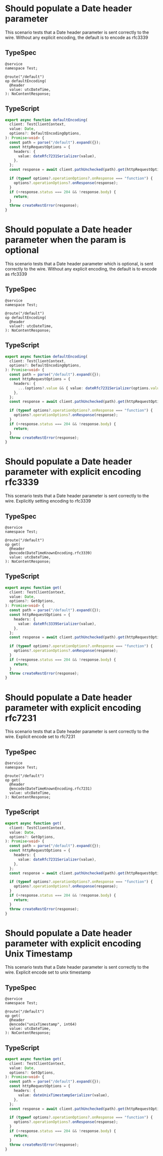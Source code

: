 # Should populate a Date header parameter

This scenario tests that a Date header parameter is sent correctly to the wire. Without any explicit encoding, the default is to encode as rfc3339

## TypeSpec

```tsp
@service
namespace Test;

@route("/default")
op defaultEncoding(
  @header
  value: utcDateTime,
): NoContentResponse;
```

## TypeScript

```ts src/api/testClientOperations.ts function defaultEncoding
export async function defaultEncoding(
  client: TestClientContext,
  value: Date,
  options?: DefaultEncodingOptions,
): Promise<void> {
  const path = parse("/default").expand({});
  const httpRequestOptions = {
    headers: {
      value: dateRfc7231Serializer(value),
    },
  };
  const response = await client.pathUnchecked(path).get(httpRequestOptions);

  if (typeof options?.operationOptions?.onResponse === "function") {
    options?.operationOptions?.onResponse(response);
  }
  if (+response.status === 204 && !response.body) {
    return;
  }
  throw createRestError(response);
}
```

# Should populate a Date header parameter when the param is optional

This scenario tests that a Date header parameter which is optional, is sent correctly to the wire. Without any explicit encoding, the default is to encode as rfc3339

## TypeSpec

```tsp
@service
namespace Test;

@route("/default")
op defaultEncoding(
  @header
  value?: utcDateTime,
): NoContentResponse;
```

## TypeScript

```ts src/api/testClientOperations.ts function defaultEncoding
export async function defaultEncoding(
  client: TestClientContext,
  options?: DefaultEncodingOptions,
): Promise<void> {
  const path = parse("/default").expand({});
  const httpRequestOptions = {
    headers: {
      ...(options?.value && { value: dateRfc7231Serializer(options.value) }),
    },
  };
  const response = await client.pathUnchecked(path).get(httpRequestOptions);

  if (typeof options?.operationOptions?.onResponse === "function") {
    options?.operationOptions?.onResponse(response);
  }
  if (+response.status === 204 && !response.body) {
    return;
  }
  throw createRestError(response);
}
```

# Should populate a Date header parameter with explicit encoding rfc3339

This scenario tests that a Date header parameter is sent correctly to the wire. Explicitly setting encoding to rfc3339

## TypeSpec

```tsp
@service
namespace Test;

@route("/default")
op get(
  @header
  @encode(DateTimeKnownEncoding.rfc3339)
  value: utcDateTime,
): NoContentResponse;
```

## TypeScript

```ts src/api/testClientOperations.ts function get
export async function get(
  client: TestClientContext,
  value: Date,
  options?: GetOptions,
): Promise<void> {
  const path = parse("/default").expand({});
  const httpRequestOptions = {
    headers: {
      value: dateRfc3339Serializer(value),
    },
  };
  const response = await client.pathUnchecked(path).get(httpRequestOptions);

  if (typeof options?.operationOptions?.onResponse === "function") {
    options?.operationOptions?.onResponse(response);
  }
  if (+response.status === 204 && !response.body) {
    return;
  }
  throw createRestError(response);
}
```

# Should populate a Date header parameter with explicit encoding rfc7231

This scenario tests that a Date header parameter is sent correctly to the wire. Explicit encode set to rfc7231

## TypeSpec

```tsp
@service
namespace Test;

@route("/default")
op get(
  @header
  @encode(DateTimeKnownEncoding.rfc7231)
  value: utcDateTime,
): NoContentResponse;
```

## TypeScript

```ts src/api/testClientOperations.ts function get
export async function get(
  client: TestClientContext,
  value: Date,
  options?: GetOptions,
): Promise<void> {
  const path = parse("/default").expand({});
  const httpRequestOptions = {
    headers: {
      value: dateRfc7231Serializer(value),
    },
  };
  const response = await client.pathUnchecked(path).get(httpRequestOptions);

  if (typeof options?.operationOptions?.onResponse === "function") {
    options?.operationOptions?.onResponse(response);
  }
  if (+response.status === 204 && !response.body) {
    return;
  }
  throw createRestError(response);
}
```

# Should populate a Date header parameter with explicit encoding Unix Timestamp

This scenario tests that a Date header parameter is sent correctly to the wire. Explicit encode set to unix timestamp

## TypeSpec

```tsp
@service
namespace Test;

@route("/default")
op get(
  @header
  @encode("unixTimestamp", int64)
  value: utcDateTime,
): NoContentResponse;
```

## TypeScript

```ts src/api/testClientOperations.ts function get
export async function get(
  client: TestClientContext,
  value: Date,
  options?: GetOptions,
): Promise<void> {
  const path = parse("/default").expand({});
  const httpRequestOptions = {
    headers: {
      value: dateUnixTimestampSerializer(value),
    },
  };
  const response = await client.pathUnchecked(path).get(httpRequestOptions);

  if (typeof options?.operationOptions?.onResponse === "function") {
    options?.operationOptions?.onResponse(response);
  }
  if (+response.status === 204 && !response.body) {
    return;
  }
  throw createRestError(response);
}
```
